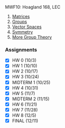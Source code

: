 MWF10: Hoagland 168, LEC
1. [Matrices](../Notes/Matrices.md)
2. [Groups](../Notes/Groups.md)
3. [Vector Spaces](../Notes/Vector%20Spaces.md)
6. [Symmetry](../Notes/Symmetry.md)
7. [More Group Theory](../Notes/Groups.md#Cayley's%20Theorem)
### Assignments
- [x] HW 0 (10/3)
- [x] HW 1 (10/10)
- [x] HW 2 (10/17)
- [x] HW 3 (10/24)
- [x] MIDTERM 1 (10/25)
- [x] HW 4 (10/31)
- [x] HW 5 (11/7)
- [x] MIDTERM 2 (11/15)
- [x] HW 6 (11/21)
- [x] HW 7 (11/28)
- [x] HW 8 (12/5)
- [x] FINAL (12/11)